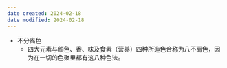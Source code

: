 ```yaml
---
date created: 2024-02-18
date modified: 2024-02-18
---
```

- 不分离色
    - 四大元素与颜色、香、味及食素（营养）四种所造色合称为八不离色，因为在一切的色聚里都有这八种色法。    

